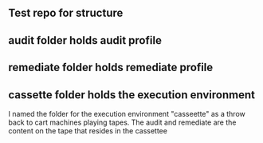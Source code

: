 ## Test repo for structure
## audit folder holds audit profile
## remediate folder holds remediate profile
## cassette folder holds the execution environment

I named the folder for the execution environment "casseette" as a throw back to cart machines playing tapes. The audit and remediate are the content on the tape that resides in the cassettee